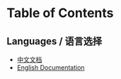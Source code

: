 # Table of Contents

## Languages / 语言选择

* [中文文档](zh/README.md)
* [English Documentation](en/README.md)
